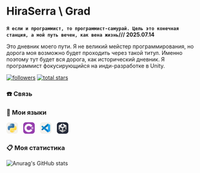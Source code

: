 # HiraSerra \ Grad
**`Я если и программист, то программист-самурай. Цель это конечная станция, а мой путь вечен, как вена жизнь`/// 2025.07.14**

Это дневник моего пути. 
Я не великий мейстер программирования, но дорога моя возможно будет проходить через такой титул. Именно поэтому тут будет вся дорога, как исторический дневник.
Я программист фокусирующийся на инди-разработке в Unity.

<p aling="left">
  <a href="https://github.com/HiraSeera?tab=followers">
    <img alt="followers" title="Follow me on Github" src="https://custom-icon-badges.demolab.com/github/followers/HiraSeera?color=236ad3&labelColor=1155ba&style=for-the-badge&logo=person-add&label=Follow&logoColor=white"/></a>
  <a href="https://github.com/HiraSeera?tab=repositories&sort=stargazers">
    <img alt="total stars" title="Total stars on GitHub" src="https://custom-icon-badges.demolab.com/github/stars/HiraSeera?color=55960c&style=for-the-badge&labelColor=488207&logo=star"/></a>
</p>

### ☎️ Связь


### 🧰 Мои языки
<p aling="left">
<img alt="Python" width="30px" style="padding-right:10px;" src="https://raw.githubusercontent.com/tandpfun/skill-icons/65dea6c4eaca7da319e552c09f4cf5a9a8dab2c8/icons/Python-Light.svg" />
<img alt="C#" width="30px" style="padding-right:10px;" src="https://raw.githubusercontent.com/tandpfun/skill-icons/65dea6c4eaca7da319e552c09f4cf5a9a8dab2c8/icons/CS.svg" />
<img alt="VisualStudio" width="30px" style="padding-right:10px;" src="https://raw.githubusercontent.com/tandpfun/skill-icons/65dea6c4eaca7da319e552c09f4cf5a9a8dab2c8/icons/VSCode-Light.svg" />
<img alt="Unity" width="30px" style="padding-right:10px;" src="https://raw.githubusercontent.com/tandpfun/skill-icons/65dea6c4eaca7da319e552c09f4cf5a9a8dab2c8/icons/Unity-Dark.svg" />
</p>


### 📋 Моя статистика
![Anurag's GitHub stats](https://github-readme-stats.vercel.app/api?username=HiraSeera&show_icons=true&theme=tokyonight)
